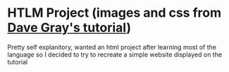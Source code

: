 # HTLM Project (images and css from [Dave Gray's tutorial]((https://www.youtube.com/DaveGrayTeachesCode)))

Pretty self explanitory, wanted an html project after learning most of the language so I decided to try to recreate a simple website displayed on the tutorial
